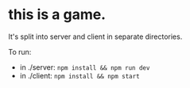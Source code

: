 # this is a game.

It's split into server and client in separate directories.

To run:

- in ./server: `npm install && npm run dev`
- in ./client: `npm install && npm start`